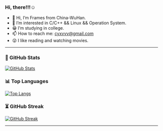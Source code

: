 ### Hi, there!!!☺️

- 👋 Hi, I’m Frames from China-WuHan.
- 👀 I’m interested in C/C++ && Linux && Operation System.
- 😁 I’m studying in college.
- 📫 How to reach me: cyxvvv@gmail.com
- 😜 I like reading and watching movies.

---

### 🚀 GitHub Stats
[![GitHub Stats](https://github-readme-stats.vercel.app/api?username=Cyxuan0311&show_icons=true&theme=radical)](https://github.com/Cyxuan0311)

### 📊 Top Languages
[![Top Langs](https://github-readme-stats.vercel.app/api/top-langs/?username=Cyxuan0311&layout=compact&theme=radical)](https://github.com/Cyxuan0311)

### ⏳ GitHub Streak
[![GitHub Streak](https://github-readme-streak-stats.herokuapp.com/?user=Cyxuan0311&theme=radical)](https://github.com/Cyxuan0311)


---
<!---
Cyxuan0311/Cyxuan0311 is a ✨ special ✨ repository because its `README.md` (this file) 
appears on your GitHub profile.
You can click the Preview link to take a look at your changes.
--->
